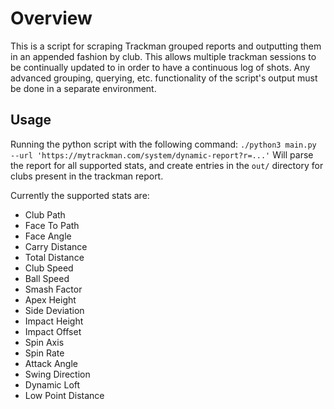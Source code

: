 # Overview 
This is a script for scraping Trackman grouped reports and outputting them in an appended fashion by club. This allows multiple trackman sessions to be continually updated to in order to have a continuous log of shots. Any advanced grouping, querying, etc. functionality of the script's output must be done in a separate environment. 

## Usage

Running the python script with the following command: 
`./python3 main.py --url 'https://mytrackman.com/system/dynamic-report?r=...'`
Will parse the report for all supported stats, and create entries in the `out/` directory for clubs present in the trackman report.

Currently the supported stats are:
* Club Path
* Face To Path
* Face Angle
* Carry Distance
* Total Distance
* Club Speed
* Ball Speed
* Smash Factor
* Apex Height
* Side Deviation
* Impact Height
* Impact Offset
* Spin Axis
* Spin Rate
* Attack Angle
* Swing Direction
* Dynamic Loft
* Low Point Distance


